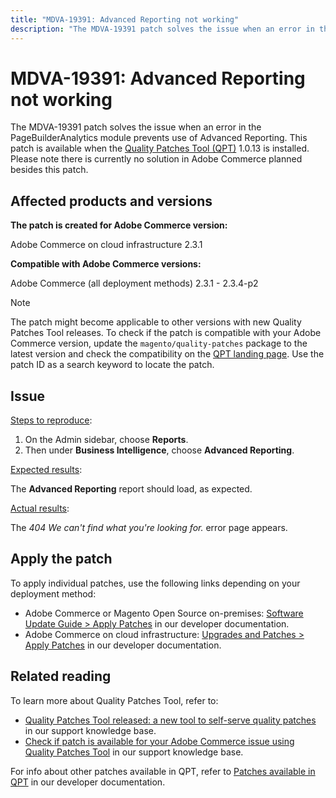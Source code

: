 ```yaml
---
title: "MDVA-19391: Advanced Reporting not working"
description: "The MDVA-19391 patch solves the issue when an error in the PageBuilderAnalytics module prevents use of Advanced Reporting. This patch is available when the [Quality Patches Tool (QPT)](https://devdocs.magento.com/guides/v2.4/comp-mgr/patching.html#mqp) 1.0.13 is installed. Please note there is currently no solution in Adobe Commerce planned besides this patch."
---
```


# MDVA-19391: Advanced Reporting not working

The MDVA-19391 patch solves the issue when an error in the PageBuilderAnalytics module prevents use of Advanced Reporting. This patch is available when the [Quality Patches Tool (QPT)](https://devdocs.magento.com/guides/v2.4/comp-mgr/patching.html#mqp) 1.0.13 is installed. Please note there is currently no solution in Adobe Commerce planned besides this patch.

## Affected products and versions

**The patch is created for Adobe Commerce version:**

Adobe Commerce on cloud infrastructure 2.3.1

**Compatible with Adobe Commerce versions:**

Adobe Commerce (all deployment methods) 2.3.1 - 2.3.4-p2

>[!NOTE]
>
>The patch might become applicable to other versions with new Quality Patches Tool releases. To check if the patch is compatible with your Adobe Commerce version, update the `magento/quality-patches` package to the latest version and check the compatibility on the [QPT landing page](https://devdocs.magento.com/quality-patches/tool.html#patch-grid). Use the patch ID as a search keyword to locate the patch.

## Issue

<u>Steps to reproduce</u>:

1. On the Admin sidebar, choose **Reports**.
1. Then under **Business Intelligence**, choose **Advanced Reporting**.

<u>Expected results</u>:

The **Advanced Reporting** report should load, as expected.

<u>Actual results</u>:

The *404 We can't find what you're looking for.* error page appears.

## Apply the patch

To apply individual patches, use the following links depending on your deployment method:

* Adobe Commerce or Magento Open Source on-premises: [Software Update Guide > Apply Patches](https://devdocs.magento.com/guides/v2.4/comp-mgr/patching/mqp.html) in our developer documentation.
* Adobe Commerce on cloud infrastructure: [Upgrades and Patches > Apply Patches](https://devdocs.magento.com/cloud/project/project-patch.html) in our developer documentation.

## Related reading

To learn more about Quality Patches Tool, refer to:

* [Quality Patches Tool released: a new tool to self-serve quality patches](https://support.magento.com/hc/en-us/articles/360047139492) in our support knowledge base.
* [Check if patch is available for your Adobe Commerce issue using Quality Patches Tool](https://support.magento.com/hc/en-us/articles/360047125252) in our support knowledge base.

For info about other patches available in QPT, refer to [Patches available in QPT](https://devdocs.magento.com/quality-patches/tool.html#patch-grid) in our developer documentation. 
